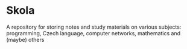 # Skola
A repository for storing notes and study materials on various subjects: programming, Czech language, computer networks, mathematics and (maybe) others
